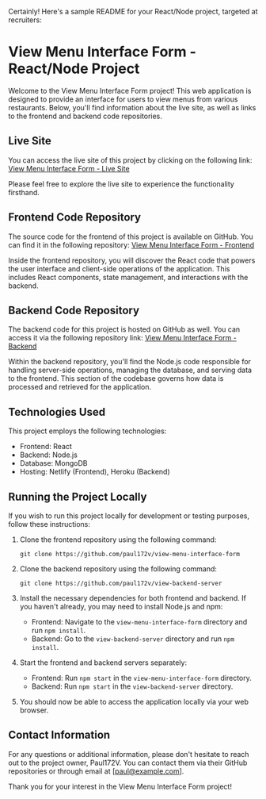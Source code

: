 Certainly! Here's a sample README for your React/Node project, targeted at recruiters:

# View Menu Interface Form - React/Node Project

Welcome to the View Menu Interface Form project! This web application is designed to provide an interface for users to view menus from various restaurants. Below, you'll find information about the live site, as well as links to the frontend and backend code repositories.

## Live Site

You can access the live site of this project by clicking on the following link:
[View Menu Interface Form - Live Site](https://172v-view-interface-form.netlify.app/)

Please feel free to explore the live site to experience the functionality firsthand.

## Frontend Code Repository

The source code for the frontend of this project is available on GitHub. You can find it in the following repository:
[View Menu Interface Form - Frontend](https://github.com/paul172v/view-menu-interface-form)

Inside the frontend repository, you will discover the React code that powers the user interface and client-side operations of the application. This includes React components, state management, and interactions with the backend.

## Backend Code Repository

The backend code for this project is hosted on GitHub as well. You can access it via the following repository link:
[View Menu Interface Form - Backend](https://github.com/paul172v/view-backend-server)

Within the backend repository, you'll find the Node.js code responsible for handling server-side operations, managing the database, and serving data to the frontend. This section of the codebase governs how data is processed and retrieved for the application.

## Technologies Used

This project employs the following technologies:

- Frontend: React
- Backend: Node.js
- Database: MongoDB
- Hosting: Netlify (Frontend), Heroku (Backend)

## Running the Project Locally

If you wish to run this project locally for development or testing purposes, follow these instructions:

1. Clone the frontend repository using the following command:

   ```
   git clone https://github.com/paul172v/view-menu-interface-form
   ```

2. Clone the backend repository using the following command:

   ```
   git clone https://github.com/paul172v/view-backend-server
   ```

3. Install the necessary dependencies for both frontend and backend. If you haven't already, you may need to install Node.js and npm:

   - Frontend: Navigate to the `view-menu-interface-form` directory and run `npm install`.
   - Backend: Go to the `view-backend-server` directory and run `npm install`.

4. Start the frontend and backend servers separately:

   - Frontend: Run `npm start` in the `view-menu-interface-form` directory.
   - Backend: Run `npm start` in the `view-backend-server` directory.

5. You should now be able to access the application locally via your web browser.

## Contact Information

For any questions or additional information, please don't hesitate to reach out to the project owner, Paul172V. You can contact them via their GitHub repositories or through email at [paul@example.com].

Thank you for your interest in the View Menu Interface Form project!
